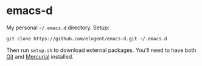 # emacs-d

My personal `~/.emacs.d` directory. Setup:

    git clone https://github.com/elogent/emacs-d.git ~/.emacs.d

Then run `setup.sh` to download external packages. You'll need to have both
[Git](http://git-scm.com/) and [Mercurial](https://mercurial.selenic.com/)
installed.

